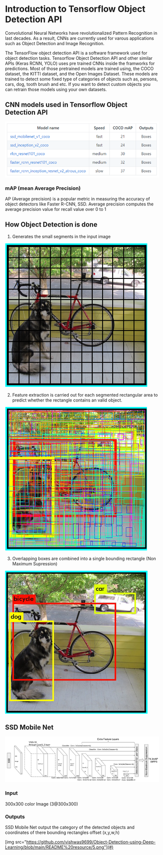 # Introduction to Tensorflow Object Detection API

Convolutional Neural Networks have revolutionalized Pattern Recognition in last decades. As a result, CNNs are currently used for varous applications such as Object Detection and Image Recognition.

The TensorFlow object detection API is a software framework used for object detection tasks. Tensorflow Object Detection API and other similar APIs (Keras RCNN, YOLO) uses pre trained CNNs inside the framworks for predictions. Most of those pretrained models are trained using, the COCO dataset, the KITTI dataset, and the Open Images Dataset. These models are trained to detect some fixed type of categories of objects such as, persons, cars, dog, tooth brush and etc. If you want to detect custom objects you can retrain those models using your own datasets.

## CNN models used in Tensorflow Object Detection API

<img src="https://github.com/vishwas9699/Object-Detection-using-Deep-Learning/blob/main/README%20resource/0.png">

### mAP (mean Average Precision)

AP (Average precision) is a popular metric in measuring the accuracy of object detectors like Faster R-CNN, SSD. Average precision computes the average precision value for recall value over 0 to 1

## How Object Detection is done 

1. Generates the small segments in the input image
<img src="https://github.com/vishwas9699/Object-Detection-using-Deep-Learning/blob/main/README%20resource/1.png">

2. Feature extraction is carried out for each segmented rectangular area to predict whether the rectangle contains an valid object.
<img src="https://github.com/vishwas9699/Object-Detection-using-Deep-Learning/blob/main/README%20resource/2.png">

3. Overlapping boxes are combined into a single bounding rectangle (Non Maximum Supression)
<img src="https://github.com/vishwas9699/Object-Detection-using-Deep-Learning/blob/main/README%20resource/3.png">

## SSD Mobile Net

<img src="https://github.com/vishwas9699/Object-Detection-using-Deep-Learning/blob/main/README%20resource/4.png">

### Input

300x300 color Image (3@300x300)

### Outputs

SSD Mobile Net output the category of the detected objects and coordinates of there bounding rectangles offset (x,y,w,h)

[img src="https://github.com/vishwas9699/Object-Detection-using-Deep-Learning/blob/main/README%20resource/5.png"](#)